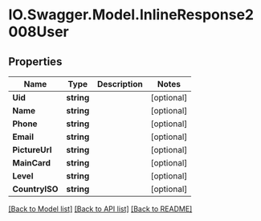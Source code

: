 # IO.Swagger.Model.InlineResponse2008User
## Properties

Name | Type | Description | Notes
------------ | ------------- | ------------- | -------------
**Uid** | **string** |  | [optional] 
**Name** | **string** |  | [optional] 
**Phone** | **string** |  | [optional] 
**Email** | **string** |  | [optional] 
**PictureUrl** | **string** |  | [optional] 
**MainCard** | **string** |  | [optional] 
**Level** | **string** |  | [optional] 
**CountryISO** | **string** |  | [optional] 

[[Back to Model list]](../README.md#documentation-for-models) [[Back to API list]](../README.md#documentation-for-api-endpoints) [[Back to README]](../README.md)

